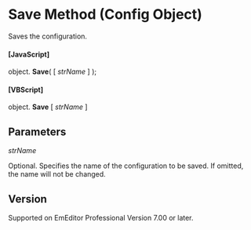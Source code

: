 # Save Method (Config Object)

Saves the configuration.

#### \[JavaScript\]

object. **Save**( \[ _strName_ \] );

#### \[VBScript\]

object. **Save** \[ _strName_ \]

## Parameters

_strName_

Optional. Specifies the name of the configuration to be saved. If omitted, the name will not be changed.

## Version

Supported on EmEditor Professional Version 7.00 or later.